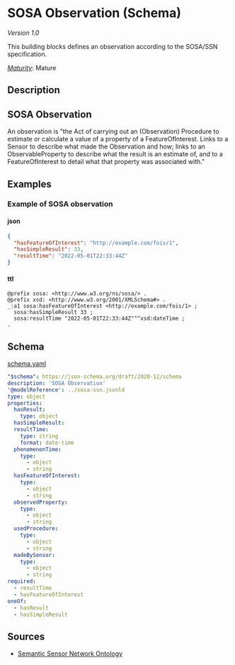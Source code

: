 # SOSA Observation (Schema)

*Version 1.0*

This building blocks defines an observation according to the SOSA/SSN specification.

[*Maturity*](https://github.com/cportele/ogcapi-building-blocks#building-block-maturity): Mature

## Description

## SOSA Observation

An observation is "the Act of carrying out an (Observation) Procedure to estimate or calculate a value 
of a property of a FeatureOfInterest. Links to a Sensor to describe what made the Observation and how;
links to an ObservableProperty to describe what the result is an estimate of, and to a FeatureOfInterest
to detail what that property was associated with."
## Examples

### Example of SOSA observation
#### json
```json
{
  "hasFeatureOfInterest": "http://example.com/fois/1",
  "hasSimpleResult": 33,
  "resultTime": "2022-05-01T22:33:44Z"
}
```

#### ttl
```ttl
@prefix sosa: <http://www.w3.org/ns/sosa/> .
@prefix xsd: <http://www.w3.org/2001/XMLSchema#> .
_:a1 sosa:hasFeatureOfInterest <http://example.com/fois/1> ;
  sosa:hasSimpleResult 33 ;
  sosa:resultTime "2022-05-01T22:33:44Z"^^xsd:dateTime ;
.
```

## Schema

[schema.yaml](https://raw.githubusercontent.com/opengeospatial/ogcapi-sosa/master/unstable/sosa/observation/schema.yaml)

```yaml
"$schema": https://json-schema.org/draft/2020-12/schema
description: 'SOSA Observation'
'@modelReference': ../sosa-ssn.jsonld
type: object
properties:
  hasResult:
    type: object
  hasSimpleResult:
  resultTime:
    type: string
    format: date-time
  phenomenonTime:
    type:
      - object
      - string
  hasFeatureOfInterest:
    type:
      - object
      - string
  observedProperty:
    type:
      - object
      - string
  usedProcedure:
    type:
      - object
      - string
  madeBySensor:
    type:
      - object
      - string
required:
  - resultTime
  - hasFeatureOfInterest
oneOf:
  - hasResult
  - hasSimpleResult
```
## Sources

* [Semantic Sensor Network Ontology](https://www.w3.org/TR/vocab-ssn/)
